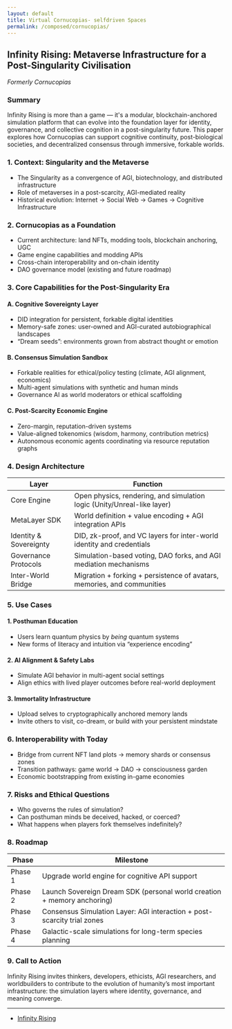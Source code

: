 ```yaml
---
layout: default
title: Virtual Cornucopias- selfdriven Spaces
permalink: /composed/cornucopias/
---
```


## Infinity Rising: Metaverse Infrastructure for a Post-Singularity Civilisation
*Formerly Cornucopias*

### Summary
Infinity Rising is more than a game — it's a modular, blockchain-anchored simulation platform that can evolve into the foundation layer for identity, governance, and collective cognition in a post-singularity future. This paper explores how Cornucopias can support cognitive continuity, post-biological societies, and decentralized consensus through immersive, forkable worlds.

### 1. Context: Singularity and the Metaverse
- The Singularity as a convergence of AGI, biotechnology, and distributed infrastructure
- Role of metaverses in a post-scarcity, AGI-mediated reality
- Historical evolution: Internet → Social Web → Games → Cognitive Infrastructure

### 2. Cornucopias as a Foundation
- Current architecture: land NFTs, modding tools, blockchain anchoring, UGC
- Game engine capabilities and modding APIs
- Cross-chain interoperability and on-chain identity
- DAO governance model (existing and future roadmap)

### 3. Core Capabilities for the Post-Singularity Era

#### A. Cognitive Sovereignty Layer
- DID integration for persistent, forkable digital identities
- Memory-safe zones: user-owned and AGI-curated autobiographical landscapes
- “Dream seeds”: environments grown from abstract thought or emotion

#### B. Consensus Simulation Sandbox
- Forkable realities for ethical/policy testing (climate, AGI alignment, economics)
- Multi-agent simulations with synthetic and human minds
- Governance AI as world moderators or ethical scaffolding

#### C. Post-Scarcity Economic Engine
- Zero-margin, reputation-driven systems
- Value-aligned tokenomics (wisdom, harmony, contribution metrics)
- Autonomous economic agents coordinating via resource reputation graphs

### 4. Design Architecture

| Layer                    | Function                                                                 |
|-------------------------|--------------------------------------------------------------------------|
| Core Engine             | Open physics, rendering, and simulation logic (Unity/Unreal-like layer)  |
| MetaLayer SDK           | World definition + value encoding + AGI integration APIs                 |
| Identity & Sovereignty  | DID, zk-proof, and VC layers for inter-world identity and credentials    |
| Governance Protocols    | Simulation-based voting, DAO forks, and AGI mediation mechanisms         |
| Inter-World Bridge      | Migration + forking + persistence of avatars, memories, and communities  |

### 5. Use Cases

#### 1. Posthuman Education
- Users learn quantum physics by *being* quantum systems
- New forms of literacy and intuition via “experience encoding”

#### 2. AI Alignment & Safety Labs
- Simulate AGI behavior in multi-agent social settings
- Align ethics with lived player outcomes before real-world deployment

#### 3. Immortality Infrastructure
- Upload selves to cryptographically anchored memory lands
- Invite others to visit, co-dream, or build with your persistent mindstate

### 6. Interoperability with Today
- Bridge from current NFT land plots → memory shards or consensus zones
- Transition pathways: game world → DAO → consciousness garden
- Economic bootstrapping from existing in-game economies

### 7. Risks and Ethical Questions
- Who governs the rules of simulation?
- Can posthuman minds be deceived, hacked, or coerced?
- What happens when players fork themselves indefinitely?

### 8. Roadmap

| Phase     | Milestone                                                                 |
|-----------|---------------------------------------------------------------------------|
| Phase 1   | Upgrade world engine for cognitive API support                            |
| Phase 2   | Launch Sovereign Dream SDK (personal world creation + memory anchoring)   |
| Phase 3   | Consensus Simulation Layer: AGI interaction + post-scarcity trial zones   |
| Phase 4   | Galactic-scale simulations for long-term species planning                 |


### 9. Call to Action

Infinity Rising invites thinkers, developers, ethicists, AGI researchers, and worldbuilders to contribute to the evolution of humanity’s most important infrastructure: the simulation layers where identity, governance, and meaning converge.

---

- [Infinity Rising](https://infinityrising.com/)